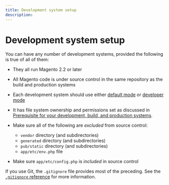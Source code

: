 ```yaml
---
title: Development system setup
description:
---
```


# Development system setup

You can have any number of development systems, provided the following is true of all of them:

- They all run Magento 2.2 or later
- All Magento code is under source control in the same repository as the build and production systems
- Each development system should use either [default mode](../bootstrap/application-modes.md#default-mode) or [developer mode](../bootstrap/application-modes.md#developer-mode)
- It has file system ownership and permissions set as discussed in [Prerequisite for your development, build, and production systems](../deployment/technical-details.md).
- Make sure all of the following are _excluded_ from source control:

  - `vendor` directory (and subdirectories)
  - `generated` directory (and subdirectories)
  - `pub/static` directory (and subdirectories)
  - `app/etc/env.php` file

- Make sure `app/etc/config.php` is _included_ in source control

If you use Git, the `.gitignore` file provides most of the preceding. See the [`.gitignore` reference](../reference/config-reference-gitignore.md) for more information.
